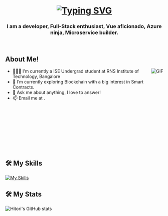 <h1 align="center">
   <a href="https://git.io/typing-svg"><img src="https://readme-typing-svg.herokuapp.com?font=Press+Start+2P&pause=1000&width=435&lines=Hi%2C+I'm+Hitori+Hikari;Welcome+to+my+profile" alt="Typing SVG" /></a>
</h1>

<h3 align="center">I am a developer, Full-Stack enthusiast, Vue aficionado, Azure ninja, Microservice builder.</h3>
</br>

## About Me!
<img align="right" alt="GIF" src="https://media.giphy.com/media/LmNwrBhejkK9EFP504/giphy.gif" />

- 👨🏽‍💻 I’m currently a ISE Undergrad student at RNS Institute of Technology, Bangalore
- 🌱 I’m currently exploring Blockchain with a big interest in Smart Contracts. 
- 💬 Ask me about anything, I love to answer!
- 📫 Email me at []().

</br></br></br></br></br></br></br></br>

## 🛠️ My Skills
[![My Skills](https://skillicons.dev/icons?i=js,html,css,react,angular,vite,java,spring,py,flutter,cpp,vscode)](https://skillicons.dev)

## 🛠️ My Stats
![Hitori's GitHub stats](https://github-readme-stats.vercel.app/api?username=Bolshevik1903&show_icons=true&theme=radical)
